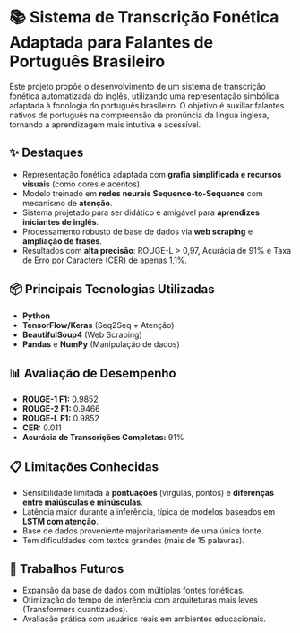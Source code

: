 # 📚 Sistema de Transcrição Fonética Adaptada para Falantes de Português Brasileiro

Este projeto propõe o desenvolvimento de um sistema de transcrição fonética automatizada do inglês, utilizando uma representação simbólica adaptada à fonologia do português brasileiro. O objetivo é auxiliar falantes nativos de português na compreensão da pronúncia da língua inglesa, tornando a aprendizagem mais intuitiva e acessível.

## ✨ Destaques

- Representação fonética adaptada com **grafia simplificada e recursos visuais** (como cores e acentos).
- Modelo treinado em **redes neurais Sequence-to-Sequence** com mecanismo de **atenção**.
- Sistema projetado para ser didático e amigável para **aprendizes iniciantes de inglês**.
- Processamento robusto de base de dados via **web scraping** e **ampliação de frases**.
- Resultados com **alta precisão**: ROUGE-L > 0,97, Acurácia de 91% e Taxa de Erro por Caractere (CER) de apenas 1,1%.

## 📦 Principais Tecnologias Utilizadas

- **Python**
- **TensorFlow/Keras** (Seq2Seq + Atenção)
- **BeautifulSoup4** (Web Scraping)
- **Pandas** e **NumPy** (Manipulação de dados)

## 📊 Avaliação de Desempenho

- **ROUGE-1 F1:** 0.9852
- **ROUGE-2 F1:** 0.9466
- **ROUGE-L F1:** 0.9852
- **CER:** 0.011
- **Acurácia de Transcrições Completas:** 91%

## 📋 Limitações Conhecidas

- Sensibilidade limitada a **pontuações** (vírgulas, pontos) e **diferenças entre maiúsculas e minúsculas**.
- Latência maior durante a inferência, típica de modelos baseados em **LSTM com atenção**.
- Base de dados proveniente majoritariamente de uma única fonte.
- Tem dificuldades com textos grandes (mais de 15 palavras). 

## 🚀 Trabalhos Futuros

- Expansão da base de dados com múltiplas fontes fonéticas.
- Otimização do tempo de inferência com arquiteturas mais leves (Transformers quantizados).
- Avaliação prática com usuários reais em ambientes educacionais.

